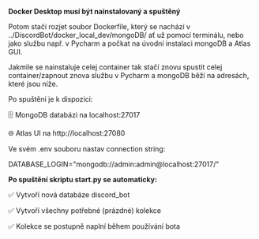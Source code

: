 **Docker Desktop musí být nainstalovaný a spuštěný**

Potom stačí rozjet soubor Dockerfile, který se nachází v ../DiscordBot/docker_local_dev/mongoDB/ ať už pomocí terminálu, nebo jako službu např. v Pycharm a počkat na úvodní instalaci mongoDB a Atlas GUI. 

Jakmile se nainstaluje celej container tak stačí znovu spustit celej container/zapnout znova službu v Pycharm a mongoDB běží na adresách, které jsou níže.

Po spuštění je k dispozici:

🗄️ MongoDB databázi na localhost:27017

🌐 Atlas UI na http://localhost:27080

Ve svém .env souboru nastav connection string:

DATABASE_LOGIN="mongodb://admin:admin@localhost:27017/"

**Po spuštění skriptu start.py se automaticky:**

✅ Vytvoří nová databáze discord_bot

✅ Vytvoří všechny potřebné (prázdné) kolekce

✅ Kolekce se postupně naplní během používání bota
